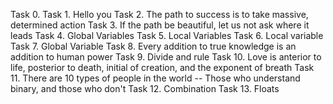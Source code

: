 Task 0. <o>
Task 1. Hello you
Task 2. The path to success is to take massive, determined action
Task 3. If the path be beautiful, let us not ask where it leads
Task 4. Global Variables
Task 5. Local Variables
Task 6. Local variable
Task 7. Global Variable
Task 8. Every addition to true knowledge is an addition to human power
Task 9. Divide and rule 
Task 10. Love is anterior to life, posterior to death, initial of creation, and the exponent of breath
Task 11. There are 10 types of people in the world -- Those who understand binary, and those who don't
Task 12. Combination
Task 13. Floats
